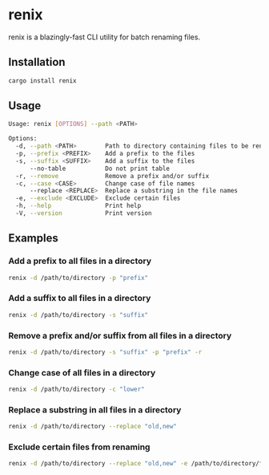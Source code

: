 # renix

renix is a blazingly-fast CLI utility for batch renaming files.

## Installation

```bash
cargo install renix
```

## Usage

```bash
Usage: renix [OPTIONS] --path <PATH>

Options:
  -d, --path <PATH>        Path to directory containing files to be renamed
  -p, --prefix <PREFIX>    Add a prefix to the files
  -s, --suffix <SUFFIX>    Add a suffix to the files
      --no-table           Do not print table
  -r, --remove             Remove a prefix and/or suffix
  -c, --case <CASE>        Change case of file names
      --replace <REPLACE>  Replace a substring in the file names
  -e, --exclude <EXCLUDE>  Exclude certain files
  -h, --help               Print help
  -V, --version            Print version
```

## Examples

### Add a prefix to all files in a directory

```bash
renix -d /path/to/directory -p "prefix"
```

### Add a suffix to all files in a directory

```bash
renix -d /path/to/directory -s "suffix"
```

### Remove a prefix and/or suffix from all files in a directory

```bash
renix -d /path/to/directory -s "suffix" -p "prefix" -r
```

### Change case of all files in a directory

```bash
renix -d /path/to/directory -c "lower"
```

### Replace a substring in all files in a directory

```bash
renix -d /path/to/directory --replace "old,new"
```

### Exclude certain files from renaming

```bash
renix -d /path/to/directory --replace "old,new" -e /path/to/directory/file1 /path/to/directory/file2
```

